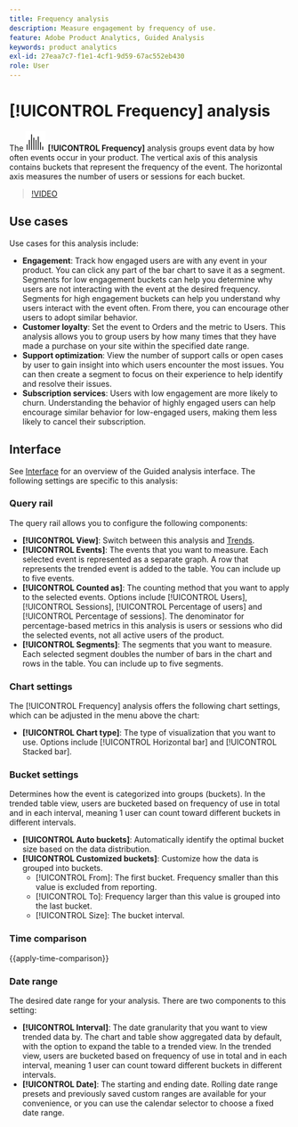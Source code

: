 ```yaml
---
title: Frequency analysis
description: Measure engagement by frequency of use.
feature: Adobe Product Analytics, Guided Analysis
keywords: product analytics
exl-id: 27eaa7c7-f1e1-4cf1-9d59-67ac552eb430
role: User
---
```

# [!UICONTROL Frequency] analysis

The ![Frequency](/help/assets/icons/Histogram.svg) **[!UICONTROL Frequency]** analysis groups event data by how often events occur in your product. The vertical axis of this analysis contains buckets that represent the frequency of the event. The horizontal axis measures the number of users or sessions for each bucket.

>[!VIDEO](https://video.tv.adobe.com/v/3428089/?learn=on)

## Use cases

Use cases for this analysis include:

* **Engagement**: Track how engaged users are with any event in your product. You can click any part of the bar chart to save it as a segment. Segments for low engagement buckets can help you determine why users are not interacting with the event at the desired frequency. Segments for high engagement buckets can help you understand why users interact with the event often. From there, you can encourage other users to adopt similar behavior.
* **Customer loyalty**: Set the event to Orders and the metric to Users. This analysis allows you to group users by how many times that they have made a purchase on your site within the specified date range.
* **Support optimization**: View the number of support calls or open cases by user to gain insight into which users encounter the most issues. You can then create a segment to focus on their experience to help identify and resolve their issues.
* **Subscription services**: Users with low engagement are more likely to churn. Understanding the behavior of highly engaged users can help encourage similar behavior for low-engaged users, making them less likely to cancel their subscription.

## Interface

See [Interface](../overview.md#interface) for an overview of the Guided analysis interface. The following settings are specific to this analysis:

### Query rail

The query rail allows you to configure the following components:

* **[!UICONTROL View]**: Switch between this analysis and [Trends](trends.md).
* **[!UICONTROL Events]**: The events that you want to measure. Each selected event is represented as a separate graph. A row that represents the trended event is added to the table. You can include up to five events.
* **[!UICONTROL Counted as]**: The counting method that you want to apply to the selected events. Options include [!UICONTROL Users], [!UICONTROL Sessions], [!UICONTROL Percentage of users] and [!UICONTROL Percentage of sessions]. The denominator for percentage-based metrics in this analysis is users or sessions who did the selected events, not all active users of the product.
* **[!UICONTROL Segments]**: The segments that you want to measure. Each selected segment doubles the number of bars in the chart and rows in the table. You can include up to five segments.

### Chart settings

The [!UICONTROL Frequency] analysis offers the following chart settings, which can be adjusted in the menu above the chart:

* **[!UICONTROL Chart type]**: The type of visualization that you want to use. Options include [!UICONTROL Horizontal bar] and [!UICONTROL Stacked bar].

### Bucket settings

Determines how the event is categorized into groups (buckets). In the trended table view, users are bucketed based on frequency of use in total and in each interval, meaning 1 user can count toward different buckets in different intervals.

* **[!UICONTROL Auto buckets]**: Automatically identify the optimal bucket size based on the data distribution.
* **[!UICONTROL Customized buckets]**: Customize how the data is grouped into buckets.
  * [!UICONTROL From]: The first bucket. Frequency smaller than this value is excluded from reporting.
  * [!UICONTROL To]: Frequency larger than this value is grouped into the last bucket.
  * [!UICONTROL Size]: The bucket interval.

### Time comparison

{{apply-time-comparison}}

### Date range

The desired date range for your analysis. There are two components to this setting:

* **[!UICONTROL Interval]**: The date granularity that you want to view trended data by. The chart and table show aggregated data by default, with the option to expand the table to a trended view. In the trended view, users are bucketed based on frequency of use in total and in each interval, meaning 1 user can count toward different buckets in different intervals. 
* **[!UICONTROL Date]**: The starting and ending date. Rolling date range presets and previously saved custom ranges are available for your convenience, or you can use the calendar selector to choose a fixed date range.


<!--
## Example

See below foran example of the analysis.

![Frequency](../assets/frequency.png)

-->
